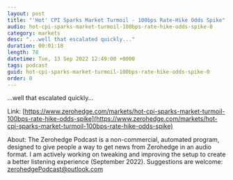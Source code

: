 ```yaml
---
layout: post
title: "'Hot' CPI Sparks Market Turmoil - 100bps Rate-Hike Odds Spike"
audio: hot-cpi-sparks-market-turmoil-100bps-rate-hike-odds-spike-0
category: markets
desc: "...well that escalated quickly..."
duration: 00:01:18
length: 78
datetime: Tue, 13 Sep 2022 12:49:00 +0000
tags: podcast
guid: hot-cpi-sparks-market-turmoil-100bps-rate-hike-odds-spike-0
order: 0
---
```

...well that escalated quickly...

Link: [https://www.zerohedge.com/markets/hot-cpi-sparks-market-turmoil-100bps-rate-hike-odds-spike](https://www.zerohedge.com/markets/hot-cpi-sparks-market-turmoil-100bps-rate-hike-odds-spike)

About: The Zerohedge Podcast is a non-commercial, automated program, designed to give people a way to get news from Zerohedge in an audio format.  I am actively working on tweaking and improving the setup to create a better listening experience (September 2022).  Suggestions are welcome: [zerohedgePodcast@outlook.com](mailto:zerohedgePodcast@outlook.com)